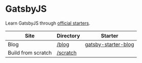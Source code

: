 # GatsbyJS
Learn GatsbyJS through [official starters](https://www.gatsbyjs.org/docs/starters).

Site | Directory | Starter
-|-|-
Blog | [/blog](/blog) | [gatsby-starter-blog](https://github.com/gatsbyjs/gatsby-starter-blog)
Build from scratch | [/scratch](/scratch)
